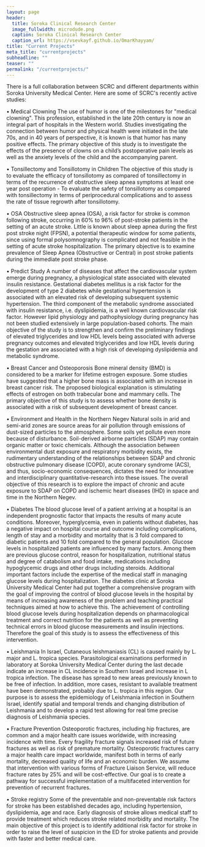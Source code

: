 ```yaml
---
layout: page
header:
  title: Soroka Clinical Research Center
  image_fullwidth: microdude.png
  caption: Soroka Clinical Research Center
  caption_url: https://vsevkayf.github.io/OmarKhayyam/
title: "Current Projects"
meta_title: "currentprojects"
subheadline: ""
teaser: ""
permalink: "/currentprojects/"
---
```


There is a full collaboration between SCRC and different departments within Soroka University Medical Center. Here are some of SCRC's recently active studies:

• Medical Clowning
The use of humor is one of the milestones for "medical clowning". This profession, established in the late 20th century is now an integral part of hospitals in the Western world. Studies investigating the connection between humor and physical health were initiated in the late 70s, and in 40 years of perspective, it is known is that humor has many positive effects.
The primary objective of this study is to investigate the effects of the presence of clowns on a child’s postoperative pain levels as well as the anxiety levels of the child and the accompanying parent.

• Tonsillectomy and Tonsillotomy in Children
The objective of this study is to evaluate the efficacy of tonsillotomy as compared of tonsillectomy in terms of the recurrence of obstructive sleep apnea symptoms at least one year post operation - To evaluate the safety of tonsillotomy as compared with tonsillectomy in terms of periprocedural complications and to assess the rate of tissue regrowth after tonsillotomy.

• OSA
Obstructive sleep apnea (OSA), a risk factor for stroke is common following stroke, occurring in 60% to 96% of post-stroke patients in the setting of an acute stroke. Little is known about sleep apnea during the first post stroke night (FPSN), a potential therapeutic window for some patients, since using formal polysomnography is complicated and not feasible in the setting of acute stroke hospitalization. 
The primary objective is to examine prevalence of Sleep Apnea (Obstructive or Central) in post stroke patients during the immediate post stroke phase.

• Predict Study
A number of diseases that affect the cardiovascular system emerge during pregnancy, a physiological state associated with elevated insulin resistance. Gestational diabetes mellitus is a risk factor for the development of type 2 diabetes while gestational hypertension is associated with an elevated risk of developing subsequent systemic hypertension. The third component of the metabolic syndrome associated with insulin resistance, i.e. dyslipidemia, is a well known cardiovascular risk factor. However lipid physiology and pathophysiology during pregnancy has not been studied extensively in large population-based cohorts. The main objective of the study is to strengthen and confirm the preliminary findings of elevated triglycerides and low HDL levels being associated with adverse pregnancy outcomes and elevated triglycerides and low HDL levels during the gestation are associated with a high risk of developing dyslipidemia and metabolic syndrome.



• Breast Cancer and Osteoporosis
Bone mineral density (BMD) is considered to be a marker for lifetime estrogen exposure. Some studies have suggested that a higher bone mass is associated with an increase in breast cancer risk. The proposed biological explanation is stimulating effects of estrogen on both trabecular bone and mammary cells.
The primary objective of this study is to assess whether bone density is associated with a risk of subsequent development of breast cancer.

• Environment and Health in the Northern Negev
Natural soils in arid and semi-arid zones are source areas for air pollution through emissions of dust-sized particles to the atmosphere. Some soils yet pollute even more because of disturbance. Soil-derived airborne particles (SDAP) may contain organic matter or toxic chemicals. Although the association between environmental dust exposure and respiratory morbidity exists, the rudimentary understanding of the relationships between SDAP and chronic obstructive pulmonary disease (COPD), acute coronary syndrome (ACS), and thus, socio-economic consequences, dictates the need for innovative and interdisciplinary quantitative-research into these issues. The overall objective of this research is to explore the impact of chronic and acute exposure to SDAP on COPD and ischemic heart diseases (IHD) in space and time in the Northern Negev.

• Diabetes
The blood glucose level of a patient arriving at a hospital is an independent prognostic factor that impacts the results of many acute conditions. Moreover, hyperglycemia, even in patients without diabetes, has a negative impact on hospital course and outcome including complications, length of stay and a morbidity and mortality that is 3 fold compared to diabetic patients and 10 fold compared to the general population.
Glucose levels in hospitalized patients are influenced by many factors. Among them are previous glucose control, reason for hospitalization, nutritional status and degree of catabolism and food intake, medications including hypoglycemic drugs and other drugs including steroids. Additional important factors include the expertise of the medical staff in managing glucose levels during hospitalization.
The diabetes clinic at Soroka University Medical Center had put together a comprehensive program with the goal of improving the control of blood glucose levels in the hospital by means of increasing awareness of the problem and teaching practical techniques aimed at how to achieve this.
The achievement of controlling blood glucose levels during hospitalization depends on pharmacological treatment and correct nutrition for the patients as well as preventing technical errors in blood glucose measurements and insulin injections. Therefore the goal of this study is to assess the effectiveness of this intervention.

• Leishmania
In Israel, Cutaneous leishmaniasis (CL) is caused mainly by L. major and L. tropica species. Parasitological examinations performed in laboratory at Soroka University Medical Center during the last decade indicate an increase in CL incidence in Southern Israel and increase in L tropica infection. The disease has spread to new areas previously known to be free of infection. In addition, more cases, resistant to available treatment have been demonstrated, probably due to L. tropica in this region.
Our purpose is  to assess the epidemiology of Leishmania infection in Southern Israel, identify spatial and temporal trends and changing distribution of Leishmania and to develop a rapid test allowing for real time precise diagnosis of Leishmania species.

• Fracture Prevention
Osteoporotic fractures, including hip fractures, are common and a major health care issues worldwide, with increasing incidence with time. Every fragility fracture signals increased risk of future fractures as well as risk of premature mortality. Osteoporotic fractures carry a major health care impact worldwide, manifest both in terms of early mortality, decreased quality of life and an economic burden. We assume that intervention with various forms of Fracture Liaison Service, will reduce fracture rates by 25% and will be cost-effective. Our goal is to create a pathway for successful implementation of a multifaceted intervention for prevention of recurrent fractures. 

• Stroke registry
Some of the preventable and non-preventable risk factors for stroke has been established decades ago, including hypertension, dyslipidemia, age and race. Early diagnosis of stroke allows medical staff to provide treatment which reduces stroke related morbidity and mortality.
The main objective of this project is to identify additional risk factor for stroke in order to raise the level of suspicion in the ED for stroke patients and provide with faster and better medical care. 

